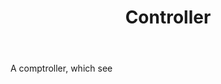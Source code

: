 ---
title: Controller
letter: C
permalink: "/definitions/bld-controller.html"
body: A comptroller, which see
published_at: '2018-07-07'
source: Black's Law Dictionary 2nd Ed (1910)
layout: post
---